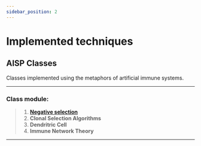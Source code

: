 ```yaml
---
sidebar_position: 2
---
```


# Implemented techniques

## AISP Classes

Classes implemented using the metaphors of artificial immune systems.

---

### Class module:

> 1. [**Negative selection**](./Negative%20Selection/)
> 2. **Clonal Selection Algorithms**
> 3. **Dendritric Cell**
> 4. **Immune Network Theory**

---